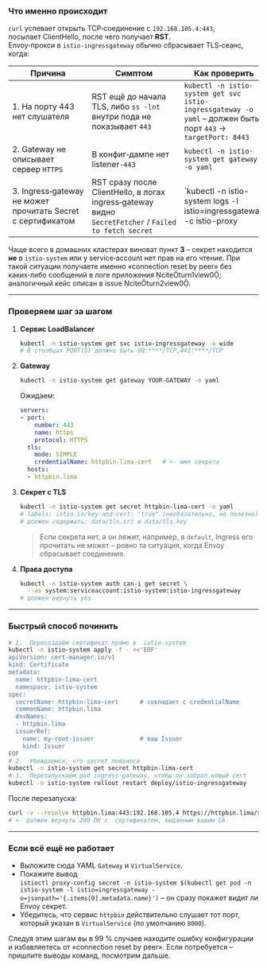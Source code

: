 ### Что именно происходит  

`curl` успевает открыть TCP‑соединение с `192.168.105.4:443`, посылает ClientHello, после чего получает **RST**.  
Envoy‑прокси в `istio-ingressgateway` обычно сбрасывает TLS‑сеанс, когда:

| Причина | Симптом | Как проверить |
|---|---|---|
| 1. На порту 443 нет слушателя | RST ещё до начала TLS, либо `ss -lnt` внутри пода не показывает `443` | `kubectl -n istio-system get svc istio-ingressgateway -o yaml` – должен быть порт `443` → `targetPort: 8443` |
| 2. Gateway не описывает сервер `HTTPS` | В конфиг‑дампе нет listener`‑443` | `kubectl -n istio-system get gateway -o yaml` |
| 3. Ingress‑gateway не может прочитать Secret с сертификатом | RST сразу после ClientHello, в логах ingress‑gateway видно `SecretFetcher` / `Failed to fetch secret` | `kubectl -n istio-system logs -l istio=ingressgateway -c istio-proxy | grep -i secret` |

Чаще всего в домашних кластерах виноват пункт **3** – секрет находится **не** в `istio-system` или у service‑account нет прав на его чтение. При такой ситуации получаете именно «connection reset by peer» без каких‑либо сообщений в логе приложения citeturn1view0; аналогичный кейс описан в issue citeturn2view0.

---

### Проверяем шаг за шагом

1. **Сервис LoadBalancer**  
   ```bash
   kubectl -n istio-system get svc istio-ingressgateway -o wide
   # В столбцах PORT(S) должно быть 80:****/TCP,443:****/TCP
   ```
2. **Gateway**  
   ```bash
   kubectl -n istio-system get gateway YOUR‑GATEWAY -o yaml
   ```
   Ожидаем:
   ```yaml
   servers:
   - port:
       number: 443
       name: https
       protocol: HTTPS
     tls:
       mode: SIMPLE
       credentialName: httpbin‑lima‑cert   # <‑ имя секрета
     hosts:
     - httpbin.lima
   ```
3. **Секрет с TLS**  
   ```bash
   kubectl -n istio-system get secret httpbin-lima-cert -o yaml
   # labels: istio.io/key-and-cert: "true" (необязательно, но полезно)
   # должен содержать: data/tls.crt и data/tls.key
   ```
   > Если секрета нет, а он лежит, например, в `default`, Ingress его прочитать не может – ровно та ситуация, когда Envoy сбрасывает соединение.

4. **Права доступа**  
   ```bash
   kubectl -n istio-system auth can-i get secret \
     --as system:serviceaccount:istio-system:istio-ingressgateway
   # должен вернуть yes
   ```

---

### Быстрый способ починить

```bash
# 1.  Пересоздаём сертификат прямо в  istio-system
kubectl -n istio-system apply -f - <<'EOF'
apiVersion: cert-manager.io/v1
kind: Certificate
metadata:
  name: httpbin-lima-cert
  namespace: istio-system
spec:
  secretName: httpbin-lima-cert      # совпадает с credentialName
  commonName: httpbin.lima
  dnsNames:
  - httpbin.lima
  issuerRef:
    name: my-root-issuer             # ваш Issuer
    kind: Issuer
EOF
# 2.  Убеждаемся, что secret появился
kubectl -n istio-system get secret httpbin-lima-cert
# 3.  Перезапускаем pod ingress‑gateway, чтобы он забрал новый cert
kubectl -n istio-system rollout restart deploy/istio-ingressgateway
```

После перезапуска:

```bash
curl -v --resolve httpbin.lima:443:192.168.105.4 https://httpbin.lima/status/200
# <- должен вернуть 200 OK с  сертификатом, выданным вашим CA
```

---

### Если всё ещё не работает

* Выложите сюда YAML `Gateway` и `VirtualService`.
* Покажите вывод  
  `istioctl proxy-config secret -n istio-system $(kubectl get pod -n istio-system -l istio=ingressgateway -o=jsonpath='{.items[0].metadata.name}')` – он сразу покажет видит ли Envoy секрет.
* Убедитесь, что сервис `httpbin` действительно слушает тот порт, который указан в `VirtualService` (по умолчанию `8000`).

Следуя этим шагам вы в 99 % случаев находите ошибку конфигурации и избавляетесь от «connection reset by peer». Если потребуется – пришлите выводы команд, посмотрим дальше.
